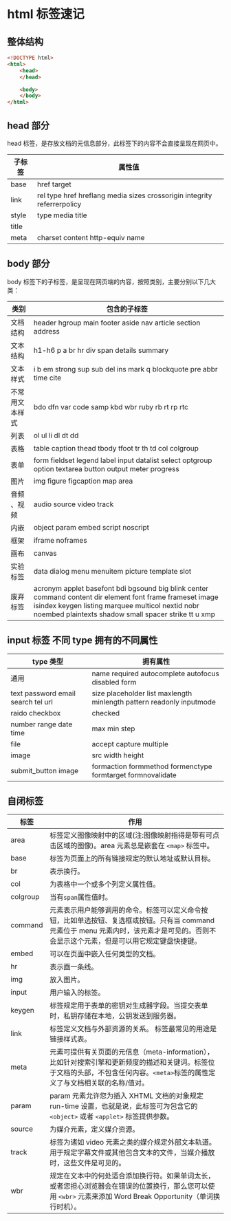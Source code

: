 # html 标签速记

## 整体结构

```html
<!DOCTYPE html>
<html>
    <head>
    </head>

    <body>
    </body>
</html>
```

## head 部分

head 标签，是存放文档的元信息部分，此标签下的内容不会直接呈现在网页中。

| 子标签 | 属性值                                                                  |
| ------ | ----------------------------------------------------------------------- |
| base   | href target                                                             |
| link   | rel type href hreflang media sizes crossorigin integrity referrerpolicy |
| style  | type media title                                                        |
| title  |
| meta   | charset content http-equiv name                                         |

## body 部分

body 标签下的子标签，是呈现在网页端的内容，按照类别，主要分别以下几大类：

| 类别           | 包含的子标签                                                                                                                                                                                                          |
| -------------- | --------------------------------------------------------------------------------------------------------------------------------------------------------------------------------------------------------------------- |
| 文档结构       | header hgroup main footer aside nav article section address                                                                                                                                                           |
| 文本结构       | h1-h6 p a br hr div span details summary                                                                                                                                                                              |
| 文本样式       | i b em strong sup sub del ins mark q blockquote pre abbr time cite                                                                                                                                                    |
| 不常用文本样式 | bdo dfn var code samp kbd wbr ruby rb rt rp rtc                                                                                                                                                                       |
| 列表           | ol ul li dl dt dd                                                                                                                                                                                                     |
| 表格           | table caption thead tbody tfoot tr th td col colgroup                                                                                                                                                                 |
| 表单           | form fieldset legend label input datalist select optgroup option textarea button output meter progress                                                                                                                |
| 图片           | img figure figcaption map area                                                                                                                                                                                        |
| 音频 、视频    | audio source video track                                                                                                                                                                                              |
| 内嵌           | object param embed script noscript                                                                                                                                                                                    |
| 框架           | iframe noframes                                                                                                                                                                                                       |
| 画布           | canvas                                                                                                                                                                                                                |
| 实验标签       | data dialog menu menuitem picture template slot                                                                                                                                                                       |
| 废弃标签       | acronym applet basefont bdi bgsound big blink center command content dir element font frame frameset image isindex keygen listing marquee multicol nextid nobr noembed plaintexts shadow small spacer strike tt u xmp |

## input 标签 不同 type 拥有的不同属性

| type 类型                          | 拥有属性                                                             |
| ---------------------------------- | -------------------------------------------------------------------- |
| 通用                               | name required autocomplete autofocus disabled form                   |
| text password email search tel url | size placeholder list maxlength minlength pattern readonly inputmode |
| raido checkbox                     | checked                                                              |
| number range date time             | max min step                                                         |
| file                               | accept capture multiple                                              |
| image                              | src width height                                                     |
| submit_button image                | formaction formmethod formenctype formtarget formnovalidate          |

## 自闭标签

| 标签     | 作用                                                                                                                                                                                      |
| -------- | ----------------------------------------------------------------------------------------------------------------------------------------------------------------------------------------- |
| area     | 标签定义图像映射中的区域(注:图像映射指得是带有可点击区域的图像)。area 元素总是嵌套在 `<map>` 标签中。                                                                                     |
| base     | 标签为页面上的所有链接规定的默认地址或默认目标。                                                                                                                                          |
| br       | 表示换行。                                                                                                                                                                                |
| col      | 为表格中一个或多个列定义属性值。                                                                                                                                                          |
| colgroup | 当有`span`属性值时。                                                                                                                                                                      |
| command  | 元素表示用户能够调用的命令。标签可以定义命令按钮，比如单选按钮、复选框或按钮。只有当 command 元素位于 menu 元素内时，该元素才是可见的。否则不会显示这个元素，但是可以用它规定键盘快捷键。 |
| embed    | 可以在页面中嵌入任何类型的文档。                                                                                                                                                          |
| hr       | 表示画一条线。                                                                                                                                                                            |
| img      | 放入图片。                                                                                                                                                                                |
| input    | 用户输入的标签。                                                                                                                                                                          |
| keygen   | 标签规定用于表单的密钥对生成器字段。当提交表单时，私钥存储在本地，公钥发送到服务器。                                                                                                      |
| link     | 标签定义文档与外部资源的关系。 标签最常见的用途是链接样式表。                                                                                                                             |
| meta     | 元素可提供有关页面的元信息（meta-information），比如针对搜索引擎和更新频度的描述和关键词。标签位于文档的头部，不包含任何内容。`<meta>`标签的属性定义了与文档相关联的名称/值对。           |
| param    | param 元素允许您为插入 XHTML 文档的对象规定 run-time 设置，也就是说，此标签可为包含它的 `<object>` 或者 `<applet>` 标签提供参数。                                                         |
| source   | 为媒介元素，定义媒介资源。                                                                                                                                                                |
| track    | 标签为诸如 video 元素之类的媒介规定外部文本轨道。用于规定字幕文件或其他包含文本的文件，当媒介播放时，这些文件是可见的。                                                                   |
| wbr      | 规定在文本中的何处适合添加换行符。如果单词太长，或者您担心浏览器会在错误的位置换行，那么您可以使用 `<wbr>` 元素来添加 Word Break Opportunity（单词换行时机）。                            |
